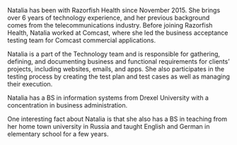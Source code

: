 Natalia has been with Razorfish Health since November 2015. She brings over 6 years of technology experience, and her previous background comes from the telecommunications industry. Before joining Razorfish Health, Natalia worked at Comcast, where she led the business acceptance testing team for Comcast commercial applications.

Natalia is a part of the Technology team and is responsible for gathering, defining, and documenting business and functional requirements for clients’ projects, including websites, emails, and apps. She also participates in the testing process by creating the test plan and test cases as well as managing their execution.

Natalia has a BS in information systems from Drexel University with a concentration in business administration.

One interesting fact about Natalia is that she also has a BS in teaching from her home town university in Russia and taught English and German in elementary school for a few years.
